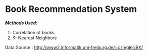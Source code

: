 # Book Recommendation System

***Methods Used:*** 
1. Correlation of books.
2. K- Nearest Neighbors

Data Source : http://www2.informatik.uni-freiburg.de/~cziegler/BX/
